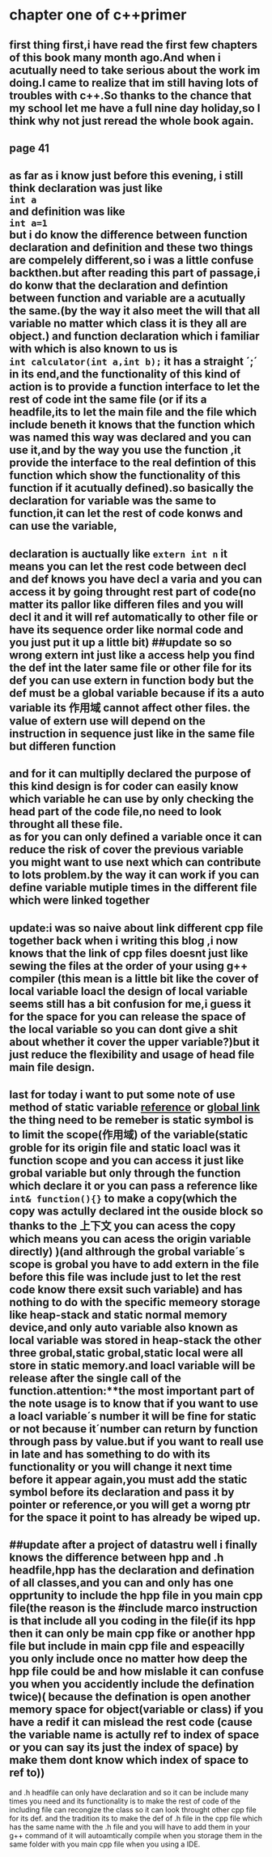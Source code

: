 # chapter one of c++primer
first thing first,i have read the first few chapters of this book many month ago.And when i acutually need to take serious about the work im doing.I came to realize that im still having lots of troubles with c++.So thanks to the chance that my school let me have a full nine day holiday,so I think why not just reread the whole book again.
---
## page 41
as far as i know just before this evening,
i still think declaration was just like 
<br>
`int a`
<br>
and definition was like
<br>
`int a=1`
<br>
but i do know the difference between function declaration and definition and these two things are compelely different,so i was a little confuse backthen.but after reading this part of passage,**i do konw that the declaration and defintion between function and variable are a acutually the same.**(by the way it also meet the will that all variable no matter which class it is they all are object.)
and function declaration which i familiar with which is also known to us is
<br>
`int calculator(int a,int b);`
it has a straight ´;´ in its end,and the functionality of this kind of action is to provide a function interface to let the rest of code int the same file (or if its a headfile,its to let the main file and the file which include beneth it knows that the function which was named this way was declared and you can use it,and by the way you use the function ,it provide the interface to the real defintion of this function which show the functionality of this function if it acutually defined).so basically the declaration for variable was the same to function,it can let the rest of code konws and can use the variable,
-----
declaration is auctually like 
` extern int n `
it means you can let the rest code between decl and def knows you have decl a varia and you can access it by going throught rest part of code(no matter its pallor like differen files and you will decl it and it will ref automatically to other file or have its sequence order like normal code and you just put it up a little bit)
##update 
so so wrong extern int just like a access help you find the def int the later same file or other file for its def you can use extern in function body but the def must be a global variable because if its a auto variable its 作用域   cannot affect other files. the value of extern use will depend on the instruction in sequence just like in the same file but differen function
---
and **for it can multiplly declared the purpose of this kind design is for coder can easily know which variable he can use by only checking the head part of the code file,no need to look throught all these file.**
<br>as for you can only defined a variable once it can reduce the risk of cover the previous variable you might want to use next which can contribute to lots problem.by the way it can work if you can define variable mutiple times in the different file which were linked together
-----
update:i was so naive about link different cpp file together back when i writing this blog ,i now knows that the link of cpp files doesnt just like sewing the files at the order of your using g++ compiler (this mean is a little bit like the cover of local variable loacl **the design of local variable seems still has a bit confusion for me**,i guess it for the space for you can release the space of the local variable so you can dont give a shit about whether it cover the upper variable?)but it just reduce the flexibility and usage of head file main file design.
-----
last for today i want to put some note of use method of static variable
[reference](./reference.md)
or
[global link](http://huangjundashuaige/articles/c++primer/reference)
the thing need to be remeber is static symbol is to limit the scope(作用域) of the variable(static groble for its origin file and static loacl was it function scope and you can access it just like grobal variable but only through the function which declare it or you can pass a reference like `int& function(){}` to make a copy(which the copy was actully declared int the ouside block so thanks to the 上下文 you can acess the copy which means you can acess the origin variable directly) )(and althrough the grobal variable´s scope is grobal you have to add extern in the file before this file was include just to let the rest code know there exsit such variable) and has nothing to do with the specific memeory storage like heap-stack and static normal memory device,and only auto variable also known as local variable was stored in heap-stack the other three grobal,static grobal,static local were all store in static memory.and loacl variable will be release after the single call of the function.attention:**the most important part of the note usage is to know that if you want to use a loacl variable´s number it will be fine for static or not because it´number can return by function through pass by value.but if you want to reall use in late and has something to do with its functionality or you will change it next time before it appear again,you must add the static symbol before its declaration and pass it by pointer or reference,or you will get a worng ptr for the space it point to has already be wiped up. 
-------
##update after a project of datastru
well i finally knows the difference between hpp and .h headfile,hpp has the declaration and defination of all classes,and you can and only has one opprtunity to include the hpp file in you main cpp file(the reason is the #include marco instruction is that include all you coding in the file(if its hpp then it can only be main cpp fike or another hpp file but include in main cpp file and espeacilly you only include once no matter how deep the hpp file could be and how mislable it can confuse you when you accidently include the defination twice)( **because the defination is open another memory space for object(variable or class) if you have a redif it can mislead the rest code (cause the variable name is actully ref to index of space or you can say its just the index of space) by make them dont know which index of space to ref to)**)
-------
and .h headfile can only have declaration and so it can be include many times you need and its functionality is to make the rest of code of the including file can recongize the class so it can look throught other cpp file for its def. and the tradition its to make the def of .h file in the cpp file which has the same name with the .h file and you will have to add them in your g++ command of it will autoamtically compile when you storage them in the same folder with you main cpp file when you using a IDE.
